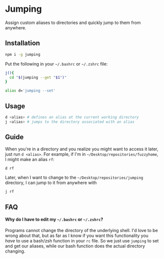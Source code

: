 # Jumping

Assign custom aliases to directories and quickly jump to them
from anywhere.

## Installation

```sh
npm i -g jumping
```

Put the following in your `~/.bashrc` or `~/.zshrc` file:

```sh
j(){
  cd "$(jumping --get "$1")"
}

alias d='jumping --set'
```

## Usage

```sh
d <alias> # defines an alias at the current working directory
j <alias> # jumps to the directory associated with an alias
```

## Guide

When you're in a directory and you realize you might want to
access it later, just run `d <alias>`. For example, if I'm in
`~/Desktop/repositories/fuzzyhome`, I might make an alias `rf`:

```sh
d rf
```

Later, when I want to change to the
`~/Desktop/repositories/jumping` directory, I can jump to it from
anywhere with

```sh
j rf
```

## FAQ

#### Why do I have to edit my `~/.bashrc` or `~/.zshrc`?

Programs cannot change the directory of the underlying shell. I'd
love to be wrong about that, but as far as I know if you want
this functionality you *have* to use a bash/zsh function in your
`rc` file. So we just use `jumping` to set and get our aliases,
while our bash function does the actual directory changing.
